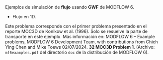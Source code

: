 
Ejemplos de simulación de **flujo** usando **GWF** de MODFLOW 6.

* Flujo en 1D.

Este problema corresponde con el primer problema presentado en el reporte MOC3D de Konikow et al. (1996). Solo se resuelve la parte de transporte en este ejemplo. Más información en: MODFLOW 6 – Example problems, MODFLOW 6 Development Team, with contributions from Chieh Ying Chen and Mike Toews 02/07/2024. **32 MOC3D Problem 1**. (Archivo: `mf6examples.pdf` del directorio `doc` de la distribución de MODFLOW 6).
